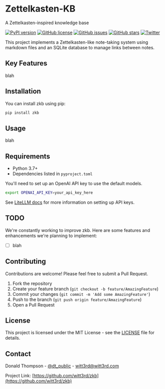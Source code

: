# Zettelkasten-KB

A Zettelkasten-inspired knowledge base

[![PyPI version](https://badge.fury.io/py/zkb.svg)](https://badge.fury.io/py/zkb)
[![GitHub license](https://img.shields.io/github/license/witt3rd/zkb.svg)](https://github.com/witt3rd/zkbe/blob/main/LICENSE)
[![GitHub issues](https://img.shields.io/github/issues/witt3rd/zkb.svg)](https://github.com/witt3rd/zkb/issues)
[![GitHub stars](https://img.shields.io/github/stars/witt3rd/zkb.svg)](https://github.com/witt3rd/zkb/stargazers)
[![Twitter](https://img.shields.io/twitter/url/https/twitter.com/dt_public.svg?style=social&label=Follow%20%40dt_public)](https://twitter.com/dt_public)

This project implements a Zettelkasten-like note-taking system using markdown files and an SQLite database to manage links between notes.

## Key Features

blah

## Installation

You can install zkb using pip:

```bash
pip install zkb
```

## Usage

blah

## Requirements

- Python 3.7+
- Dependencies listed in `pyproject.toml`

You'll need to set up an OpenAI API key to use the default models.

```bash
export OPENAI_API_KEY=your_api_key_here
```

See [LiteLLM docs](https://docs.litellm.ai/docs/set_keys) for more information on setting up API keys.

## TODO

We're constantly working to improve zkb. Here are some features and enhancements we're planning to implement:

- [ ] blah

## Contributing

Contributions are welcome! Please feel free to submit a Pull Request.

1. Fork the repository
2. Create your feature branch (`git checkout -b feature/AmazingFeature`)
3. Commit your changes (`git commit -m 'Add some AmazingFeature'`)
4. Push to the branch (`git push origin feature/AmazingFeature`)
5. Open a Pull Request

## License

This project is licensed under the MIT License - see the [LICENSE](LICENSE) file for details.

## Contact

Donald Thompson - [@dt_public](https://twitter.com/dt_public) - <witt3rd@witt3rd.com>

Project Link: [https://github.com/witt3rd/zkb](https://github.com/witt3rd/zkb)
